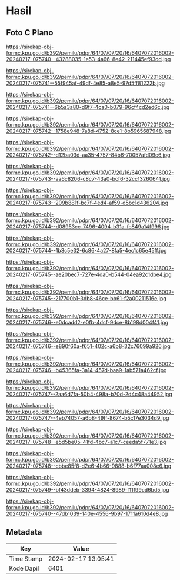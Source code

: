 # Hasil

## Foto C Plano

https://sirekap-obj-formc.kpu.go.id/b392/pemilu/pdpr/64/07/07/20/16/6407072016002-20240217-075740--43288035-1e53-4a66-8e42-211445ef93dd.jpg

https://sirekap-obj-formc.kpu.go.id/b392/pemilu/pdpr/64/07/07/20/16/6407072016002-20240217-075741--55f945af-49df-4e85-a8e5-97d5ff81222b.jpg

https://sirekap-obj-formc.kpu.go.id/b392/pemilu/pdpr/64/07/07/20/16/6407072016002-20240217-075741--6b5a3a80-d9f7-4ca0-b079-96cf4cd2ed6c.jpg

https://sirekap-obj-formc.kpu.go.id/b392/pemilu/pdpr/64/07/07/20/16/6407072016002-20240217-075742--1758e948-7a8d-4752-8ce1-8b5965687948.jpg

https://sirekap-obj-formc.kpu.go.id/b392/pemilu/pdpr/64/07/07/20/16/6407072016002-20240217-075742--d12ba03d-aa35-4757-84b6-70057afd09c6.jpg

https://sirekap-obj-formc.kpu.go.id/b392/pemilu/pdpr/64/07/07/20/16/6407072016002-20240217-075743--aa6c8206-c8c7-43a0-bcf6-32cc13260641.jpg

https://sirekap-obj-formc.kpu.go.id/b392/pemilu/pdpr/64/07/07/20/16/6407072016002-20240217-075743--209b881f-bc7f-4ed4-af59-d5bc1d436204.jpg

https://sirekap-obj-formc.kpu.go.id/b392/pemilu/pdpr/64/07/07/20/16/6407072016002-20240217-075744--d08953cc-7496-4094-b31a-fe849a14f996.jpg

https://sirekap-obj-formc.kpu.go.id/b392/pemilu/pdpr/64/07/07/20/16/6407072016002-20240217-075744--1b3c5e32-6c86-4a27-8fa5-4ec1c65e45ff.jpg

https://sirekap-obj-formc.kpu.go.id/b392/pemilu/pdpr/64/07/07/20/16/6407072016002-20240217-075745--ae20bec7-727e-4da0-b544-04ea92c1dbe4.jpg

https://sirekap-obj-formc.kpu.go.id/b392/pemilu/pdpr/64/07/07/20/16/6407072016002-20240217-075745--217700b1-3db8-46ce-bb61-f2a00211516e.jpg

https://sirekap-obj-formc.kpu.go.id/b392/pemilu/pdpr/64/07/07/20/16/6407072016002-20240217-075746--e0dcadd2-e0fb-4dcf-9dce-8b198d004f41.jpg

https://sirekap-obj-formc.kpu.go.id/b392/pemilu/pdpr/64/07/07/20/16/6407072016002-20240217-075746--e890f60a-f651-402c-a6b8-32c76099a926.jpg

https://sirekap-obj-formc.kpu.go.id/b392/pemilu/pdpr/64/07/07/20/16/6407072016002-20240217-075746--b45365fa-3a14-457d-baa9-1ab571a462cf.jpg

https://sirekap-obj-formc.kpu.go.id/b392/pemilu/pdpr/64/07/07/20/16/6407072016002-20240217-075747--2aa6d7fa-50b4-498a-b70d-2d4c48a44952.jpg

https://sirekap-obj-formc.kpu.go.id/b392/pemilu/pdpr/64/07/07/20/16/6407072016002-20240217-075747--4eb74057-a6b8-49ff-8674-b5c17e3034d9.jpg

https://sirekap-obj-formc.kpu.go.id/b392/pemilu/pdpr/64/07/07/20/16/6407072016002-20240217-075748--e5d5be05-41fd-4bc7-a1c7-ceeda5f771e3.jpg

https://sirekap-obj-formc.kpu.go.id/b392/pemilu/pdpr/64/07/07/20/16/6407072016002-20240217-075748--cbbe85f8-d2e6-4b66-9888-b6f77aa008e6.jpg

https://sirekap-obj-formc.kpu.go.id/b392/pemilu/pdpr/64/07/07/20/16/6407072016002-20240217-075749--bf43ddeb-3394-4824-8989-f11f99cd6bd5.jpg

https://sirekap-obj-formc.kpu.go.id/b392/pemilu/pdpr/64/07/07/20/16/6407072016002-20240217-075740--47db1039-140e-4556-9b97-1711a610d4e8.jpg


## Metadata

| Key        | Value               |
| ---------- | ------------------- |
| Time Stamp | 2024-02-17 13:05:41 |
| Kode Dapil | 6401                |



